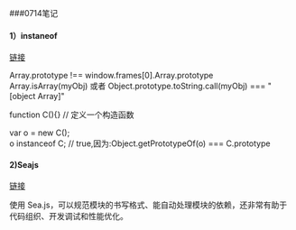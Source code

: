 ###0714笔记  

#### 1）instaneof
[链接](https://developer.mozilla.org/zh-CN/docs/Web/JavaScript/Reference/Operators/instanceof$edit)

Array.prototype !== window.frames[0].Array.prototype 
Array.isArray(myObj) 或者 Object.prototype.toString.call(myObj) === "[object Array]"   


function C(){} // 定义一个构造函数  

var o = new C();  
o instanceof C; // true,因为:Object.getPrototypeOf(o) === C.prototype  


#### 2)Seajs

[链接](http://seajs.org/docs/)

使用 Sea.js，可以规范模块的书写格式、能自动处理模块的依赖，还非常有助于代码组织、开发调试和性能优化。